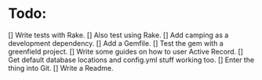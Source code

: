 # Todo:
[] Write tests with Rake.
[] Also test using Rake.
[] Add camping as a development dependency.
[] Add a Gemfile.
[] Test the gem with a greenfield project.
[] Write some guides on how to user Active Record.
[] Get default database locations and config.yml stuff working too.
[] Enter the thing into Git.
[] Write a Readme.
